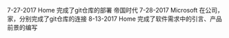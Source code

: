 7-27-2017 Home   	完成了git仓库的部署 帝国时代
7-28-2017 Microsoft 在公司，家，分别完成了git仓库的连接
8-13-2017 Home 		完成了软件需求中的引言、产品前景的编写